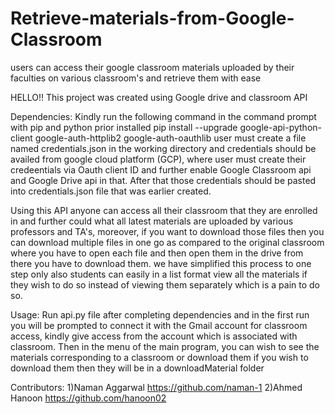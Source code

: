 # Retrieve-materials-from-Google-Classroom
users can access their google classroom materials uploaded by their faculties on various classroom's and retrieve them with ease

HELLO!!
This project was created using Google drive and classroom API

Dependencies:
Kindly run the following command in the command prompt with pip and python prior installed
pip install --upgrade google-api-python-client google-auth-httplib2 google-auth-oauthlib
user must create a file named credentials.json in the working directory and credentials should be availed from google cloud platform (GCP), where user must create their credeentials via Oauth client ID and further enable Google Classroom api and Google Drive api in that. After that those credentials should be pasted into credentials.json file that was earlier created.

Using this API anyone can access all their classroom that they are enrolled in and further could what all latest materials are
uploaded by various professors and TA's, moreover, if you want to download those files then you can download multiple files in
one go as compared to the original classroom where you have to open each file and then open them in the drive from there you have to 
download them. we have simplified this process to one step only also students can easily in a list format view all the materials 
if they wish to do so instead of viewing them separately which is a pain to do so.

Usage:
Run api.py file after completing dependencies and in the first run you will be prompted to connect it with the Gmail account for classroom
access, kindly give access from the account which is associated with classroom.
Then in the menu of the main program, you can wish to see the materials corresponding to a classroom or download them if you wish
to download them then they will be in a downloadMaterial folder

Contributors:
1)Naman Aggarwal
https://github.com/naman-1
2)Ahmed Hanoon
https://github.com/hanoon02
